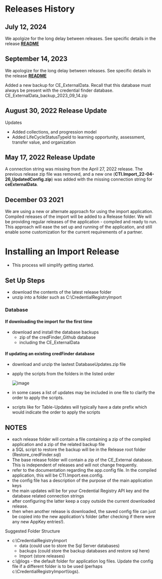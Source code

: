 # Releases History
## July 12, 2024
We apolgize for the long delay between releases. 
See specific details in the release [**README**](https://github.com/CredentialEngine/Import_From_Registry/blob/master/release/2024-07-12/readme.md)

## September 14, 2023
We apologize for the long delay between releases. 
See specific details in the release [**README**](https://github.com/CredentialEngine/Import_From_Registry/blob/master/release/2023-09-13/readme.md)

Added a new backup for CE_ExternalData. Recall that this database must always be present with the credential finder database.
	CE_ExternalData_backup_2023_09_14.zip

## August 30, 2022 Release Update
Updates
- Added collections, and progression model
- Added LifeCycleStatusTypeId to learning opportunity, assessment, transfer value, and organization

## May 17, 2022 Release Update
A connection string was missing from the April 27, 2022 release. 
The previous release zip file was removed, and a new one (**CTI.Import_22-04-26_UpdatedConfig.zip**) was added with the missing connection string for **ceExternalData**.
 
## December 03 2021
We are using a new or alternate approach for using the import application. 
Compiled releases of the import will be added to a Release folder. 
We will be providing regular releases of the application - compiled and ready to run. 
This approach will ease the set up and running of the application, and still enable some customization for the current requirements of a partner. 

# Installing an Import Release
- This process will simplify getting started.
## Set Up Steps
- download the contents of the latest release folder
- unzip into a folder such as C:\CredentialRegistryImport
 ### Database
 #### If downloading the import for the first time
- download and install the database backups
	- zip of the credFinder_Github database
	- including the CE_ExternalData
 #### If updating an existing credFinder database
- download and unzip the lastest DatabaseUpdates.zip file
- apply the scripts from the folders in the listed order

   ![image](https://github.com/user-attachments/assets/d3c51e86-d270-4f0f-a2e3-30885be31ef2)
- in some cases a list of  updates may be included in one file to clarify the order to apply the scripts.
- scripts like for Table-Updates will typically have a date prefix which would indicate the order to apply the scripts
## NOTES	
- each release folder will contain a file containing a zip of the compiled application and a zip of the related backup file
- a SQL script to restore the backup will be in the Release root folder (Restore_credFinder.sql)
- The base release folder will contain a zip of the CE_External database. This is independent of releases and will not change frequently.  
- refer to the documentation regarding the app.config file. In the compiled application, this will be CTI.Import.exe.config.
- the config file has a description of the purpose of the main application keys
- the main updates will be for your Credential Registry API key and the database related connection strings
- after configuring the latter keep a copy outside the current downloaded release. 
- then when another release is downloaded, the saved config file can just be copied into the new application's folder (after checking if there were any new AppKey entries!). 

Suggested Folder Structure
- c:\CredentialRegistryImport
  - data	(could use to store the Sql Server databases)
  - backups 	(could store the backup databases and restore sql here)
  -  Import 	(store releases)
- c:\\@logs - the default folder for application log files. Update the config file if a different folder is to be used (perhaps c:\CredentialRegistryImport\logs).



